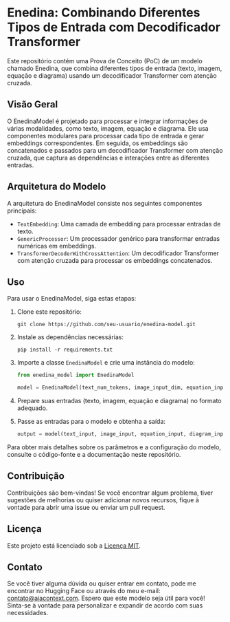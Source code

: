# Enedina: Combinando Diferentes Tipos de Entrada com Decodificador Transformer

Este repositório contém uma Prova de Conceito (PoC) de um modelo chamado Enedina, que combina diferentes tipos de entrada (texto, imagem, equação e diagrama) usando um decodificador Transformer com atenção cruzada.

## Visão Geral

O EnedinaModel é projetado para processar e integrar informações de várias modalidades, como texto, imagem, equação e diagrama. Ele usa componentes modulares para processar cada tipo de entrada e gerar embeddings correspondentes. Em seguida, os embeddings são concatenados e passados para um decodificador Transformer com atenção cruzada, que captura as dependências e interações entre as diferentes entradas.

## Arquitetura do Modelo

A arquitetura do EnedinaModel consiste nos seguintes componentes principais:

- `TextEmbedding`: Uma camada de embedding para processar entradas de texto.
- `GenericProcessor`: Um processador genérico para transformar entradas numéricas em embeddings.
- `TransformerDecoderWithCrossAttention`: Um decodificador Transformer com atenção cruzada para processar os embeddings concatenados.

## Uso

Para usar o EnedinaModel, siga estas etapas:

1. Clone este repositório:
   ```
   git clone https://github.com/seu-usuario/enedina-model.git
   ```

2. Instale as dependências necessárias:
   ```
   pip install -r requirements.txt
   ```

3. Importe a classe `EnedinaModel` e crie uma instância do modelo:
   ```python
   from enedina_model import EnedinaModel

   model = EnedinaModel(text_num_tokens, image_input_dim, equation_input_dim, diagram_input_dim)
   ```

4. Prepare suas entradas (texto, imagem, equação e diagrama) no formato adequado.

5. Passe as entradas para o modelo e obtenha a saída:
   ```python
   output = model(text_input, image_input, equation_input, diagram_input)
   ```

Para obter mais detalhes sobre os parâmetros e a configuração do modelo, consulte o código-fonte e a documentação neste repositório.

## Contribuição

Contribuições são bem-vindas! Se você encontrar algum problema, tiver sugestões de melhorias ou quiser adicionar novos recursos, fique à vontade para abrir uma issue ou enviar um pull request.

## Licença

Este projeto está licenciado sob a [Licença MIT](LICENSE).

## Contato

Se você tiver alguma dúvida ou quiser entrar em contato, pode me encontrar no Hugging Face ou através do meu e-mail: contato@aiacontext.com.
Espero que este modelo seja útil para você! Sinta-se à vontade para personalizar e expandir de acordo com suas necessidades.
